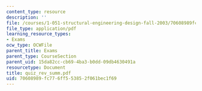 ```yaml
---
content_type: resource
description: ''
file: /courses/1-051-structural-engineering-design-fall-2003/70608989fc776ff553852f061bec1f69_quiz_rev_summ.pdf
file_type: application/pdf
learning_resource_types:
- Exams
ocw_type: OCWFile
parent_title: Exams
parent_type: CourseSection
parent_uid: 15da82cc-cb69-4ba3-b0dd-09db4630491a
resourcetype: Document
title: quiz_rev_summ.pdf
uid: 70608989-fc77-6ff5-5385-2f061bec1f69
---
```

